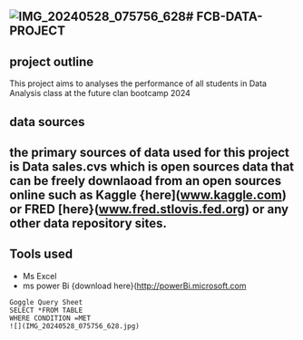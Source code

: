 ![IMG_20240528_075756_628](https://github.com/anushoyinka/FCB-DATA-PROJECT/assets/171018833/398e2907-ba43-422d-b874-9a79a8e1016d)# FCB-DATA-PROJECT
---

## project outline 
This project aims to analyses the performance of all students in Data Analysis class at the future clan bootcamp 2024


## data sources
the primary sources of data used for this project is Data sales.cvs which is open sources data that can be freely downlaoad from an open sources online such as Kaggle {here](www.kaggle.com) or FRED [here}(www.fred.stlovis.fed.org) or any other data repository sites.
---

## Tools used

- Ms Excel
-  ms power Bi {download here}(http://powerBi.microsoft.com


```
Goggle Query Sheet
SELECT *FROM TABLE
WHERE CONDITION =MET
![](IMG_20240528_075756_628.jpg)

  
